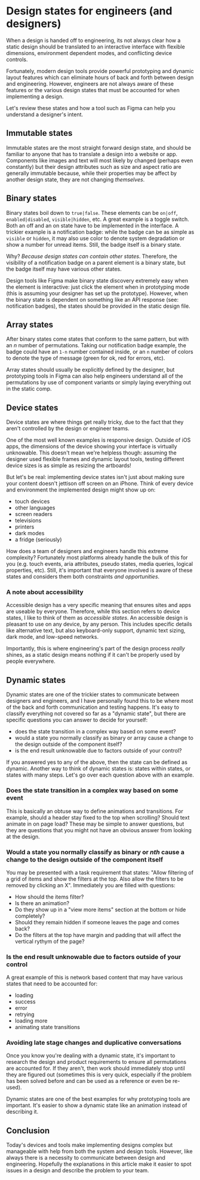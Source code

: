 # Design states for engineers (and designers)

When a design is handed off to engineering, its not always clear how a static design should be translated to an interactive interface with flexible dimensions, environment dependent modes, and conflicting device controls. 

Fortunately, modern design tools provide powerful prototyping and dynamic layout features which can eliminate hours of back and forth between design and engineering. However, engineers are not always aware of these features or the various design states that must be accounted for when implementing a design. 

Let's review these states and how a tool such as Figma can help you understand a designer's intent.

## Immutable states

Immutable states are the most straight forward design state, and should be familiar to anyone that has to translate a design into a website or app. Components like images and text will most likely by changed (perhaps even constantly) but their design attributes such as size and aspect ratio are generally immutable because, while their properties may be affect by another design state, they are not changing _themselves_.

## Binary states 

Binary states boil down to `true|false`. These elements can be `on|off`, `enabled|disabled`, `visible|hidden`, etc. A great example is a toggle switch. Both an off and an on state have to be implemented in the interface. A trickier example is a notification badge: while the badge can be as simple as `visible` or `hidden`, it may also use color to denote system degradation or show a number for unread items. Still, the badge itself is a binary state. 

Why? _Because design states can contain other states_. Therefore, the visibility of a notification badge on a parent element is a binary state, but the badge itself may have various other states.

Design tools like Figma make binary state discovery extremely easy when the element is interactive: just click the element when in prototyping mode (this is assuming your designer has set up the prototype). However, when the binary state is dependent on something like an API response (see: notification badges), the states should be provided in the static design file.

## Array states

After binary states come states that conform to the same pattern, but with an _n_ number of permutations. Taking our notification badge example, the badge could have an `1-n` number contained inside, or an `n` number of colors to denote the type of message (green for ok, red for errors, etc).

Array states should usually be explicitly defined by the designer, but prototyping tools in Figma can also help engineers understand all of the permutations by use of component variants or simply laying everything out in the static comp.


## Device states
Device states are where things get really tricky, due to the fact that they aren't controlled by the design or engineer teams. 

One of the most well known examples is responsive design. Outside of iOS apps, the dimensions of the device showing your interface is virtually unknowable. This doesn't mean we're helpless though: assuming the designer used flexible frames and dynamic layout tools, testing different device sizes is as simple as resizing the artboards!

But let's be real: implementing device states isn't just about making sure your content doesn't jettison off screen on an iPhone. Think of every device and environment the implemented design might show up on:

- touch devices
- other languages
- screen readers
- televisions
- printers
- dark modes
- a fridge (seriously)

How does a team of designers and engineers handle this extreme complexity? Fortunately most platforms already handle the bulk of this for you (e.g. touch events, aria attributes, pseudo states, media queries, logical properties, etc). Still, it's important that everyone involved is aware of these states and considers them both constraints _and opportunities_.

### A note about accessibility

Accessible design has a very specific meaning that ensures sites and apps are useable by everyone. Therefore, while this section refers to device states, I like to think of them as _accessible states_. An accessible design is pleasant to use on any device, by any person. This includes specific details like alternative text, but also keyboard-only support, dynamic text sizing, dark mode, and low-speed networks.

Importantly, this is where engineering's part of the design process _really_ shines, as a static design means nothing if it can't be properly used by people everywhere.

## Dynamic states
Dynamic states are one of the trickier states to communicate between designers and engineers, and I have personally found this to be where most of the back and forth communication and testing happens. It's easy to classify everything not covered so far as a "dynamic state", but there are specific questions you can answer to decide for yourself:

- does the state transition in a complex way based on some event?
- would a state you normally classify as binary or array cause a change to the design outside of the component itself?
- is the end result unknowable due to factors outside of your control?

If you answered yes to any of the above, then the state can be defined as dynamic. Another way to think of dynamic states is: states within states, or states with many steps. Let's go over each question above with an example.

### Does the state transition in a complex way based on some event

This is basically an obtuse way to define animations and transitions. For example, should a header stay fixed to the top when scrolling? Should text animate in on page load? These may be simple to answer questions, but they are questions that you might not have an obvious answer from looking at the design.

### Would a state you normally classify as binary or _nth_ cause a change to the design outside of the component itself

You may be presented with a task requirement that states: "Allow filtering of a grid of items and show the filters at the top. Also allow the filters to be removed by clicking an X". Immediately you are filled with questions:

- How should the items filter? 
- Is there an animation? 
- Do they show up in a "view more items" section at the bottom or hide completely? 
- Should they remain hidden if someone leaves the page and comes back?
- Do the filters at the top have margin and padding that will affect the vertical rythym of the page?

### Is the end result unknowable due to factors outside of your control

A great example of this is network based content that may have various states that need to be accounted for:

- loading
- success
- error
- retrying
- loading more
- animating state transitions

### Avoiding late stage changes and duplicative conversations

Once you know you're dealing with a dynamic state, it's important to research the design and product requirements to ensure all permutations are accounted for. If they aren't, then work should immediately stop until they are figured out (sometimes this is very quick, especially if the problem has been solved before and can be used as a reference or even be re-used). 

Dynamic states are one of the best examples for why prototyping tools are important. It's easier to show a dynamic state like an animation instead of describing it.

## Conclusion

Today's devices and tools make implementing designs complex but manageable with help from both the system and design tools. However, like always there is a necessity to communicate between design and engineering. Hopefully the explanations in this article make it easier to spot issues in a design and describe the problem to your team. 